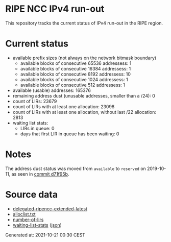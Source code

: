 # RIPE NCC IPv4 run-out
This repository tracks the current status of IPv4 run-out in the RIPE region.

# Current status
- available prefix sizes (not always on the network bitmask boundary)
  - available blocks of consecutive 65536 addressess: 1
  - available blocks of consecutive 16384 addressess: 1
  - available blocks of consecutive 8192 addressess: 10
  - available blocks of consecutive 1024 addressess: 1
  - available blocks of consecutive 512 addressess: 1
- available (usable) addresses: 165376
- remaining address dust (unusable addresses, smaller than a /24): 0
- count of LIRs: 23679
- count of LIRs with at least one allocation: 23098
- count of LIRs with at least one allocation, without last /22 allocation: 2813
- waiting list stats:
  - LIRs in queue: 0
  - days that first LIR in queue has been waiting: 0

# Notes
The address dust status was moved from `available` to `reserved` on 2019-10-11, as seen in [commit d71f95b](https://github.com/zajdee/ripe-ncc-ipv4-runout/commit/d71f95b1f7c9f639556e395e4ad0f41e54834954).

# Source data
- [delegated-ripencc-extended-latest](https://ftp.ripe.net/pub/stats/ripencc/delegated-ripencc-extended-latest)
- [alloclist.txt](https://ftp.ripe.net/pub/stats/ripencc/membership/alloclist.txt)
- [number-of-lirs](https://labs.ripe.net/statistics/number-of-lirs)
- [waiting-list-stats](https://www.ripe.net/manage-ips-and-asns/ipv4/ipv4-waiting-list) ([json](https://www-static.ripe.net/dynamic/ipv4-waiting-list/stats.json))

Generated at: 2021-10-21 00:30 CEST
